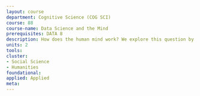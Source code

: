 ```yaml
---
layout: course 
department: Cognitive Science (COG SCI)
course: 88
course-name: Data Science and the Mind
prerequisites: DATA 8
description: How does the human mind work? We explore this question by analyzing a range of data concerning such topics as human rationality and irrationality, human memory, how objects and events are represented in the mind, and the relation of language and cognition. This class provides young scientists with critical thinking and computing skills that will allow them to work with data in cognitive science and related disciplines.
units: 2
tools: 
cluster:
- Social Science
- Humanities
foundational: 
applied: Applied
meta: 
---
```

